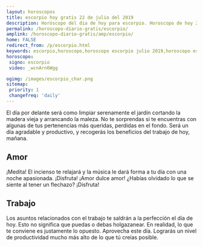 ```yaml
---
layout: horoscopos
title: escorpio hoy gratis 22 de julio del 2019 
description: Horóscopo del dia de hoy para escorpio. Horoscopo de hoy 22 de julio del 2019. Las predicciones de amor, trabajo, vida personal gratis.
permalink: /horoscopo-diario-gratis/escorpio/
amplink: /horoscopo-diario-gratis/amp/escorpio/
home: FALSE
redirect_from: /p/escorpio.html
keywords: escorpio,horoscopo,horoscopo escorpio julio 2019,horoscopo escorpio hoy,tarot escorpio julio 2019,horoscopo escorpio,tarot escorpio hoy,horoscopo de hoy,horoscopo diario,tarot del amor,horoscopo de hoy escorpio,horoscopo diario del tarot, Horoscopo de hoy escorpio 22 de julio del 2019,horóscopo del día, el horoscopo de hoy
horoscopo:
 signo: escorpio
 video: _wcnArn6Wgg

ogimg: /images/escorpio_char.png
sitemap:
 priority: 1
 changefreq: 'daily'
---
```



El día por delante será como limpiar serenamente el jardín cortando la madera vieja y arrancando la maleza. No te sorprendas si te encuentras con algunas de tus pertenencias más queridas, perdidas en el fondo. Será un día agradable y productivo, y recogerás los beneficios del trabajo de hoy, mañana.

## Amor

¡Medita! El incienso te relajará y la música le dará forma a tu día con una noche apasionada. ¡Disfruta! ¡Amor dulce amor! ¿Habías olvidado lo que se siente al tener un flechazo? ¡Disfruta!

## Trabajo

Los asuntos relacionados con el trabajo te saldrán a la perfección el día de hoy. Esto no significa que puedas o debas holgazanear. En realidad, lo que te conviene es justamente lo opuesto. Aprovecha este día. Lograrás un nivel de productividad mucho más alto de lo que tú creías posible.